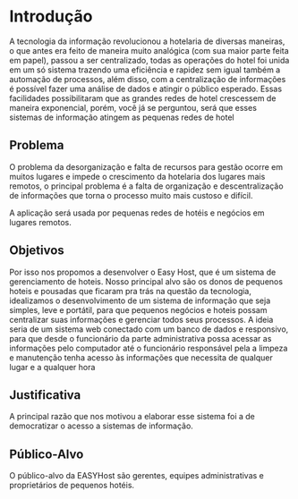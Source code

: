 # Introdução

A tecnologia da informação revolucionou a hotelaria de diversas maneiras, o que antes era feito de maneira muito analógica (com sua maior parte feita em papel), passou a ser centralizado, todas as operações do hotel foi unida em um só sistema trazendo uma eficiência e rapidez sem igual também a automação de processos, além disso, com a centralização de informações é possível fazer uma análise de dados e atingir o público esperado.
Essas facilidades possibilitaram que as grandes redes de hotel crescessem de maneira exponencial, porém, você já se perguntou, será que esses sistemas de informação atingem as pequenas redes de hotel

## Problema
O problema da desorganização e falta de recursos para gestão ocorre em muitos lugares e impede o crescimento da hotelaria dos lugares mais remotos, o principal problema é a falta de organização e descentralização de informações que torna o processo muito mais custoso e difícil.

A aplicação será usada por pequenas redes de hotéis e negócios em lugares remotos.


## Objetivos

Por isso nos propomos a desenvolver o Easy Host, que é um sistema de gerenciamento de hoteis.
Nosso principal alvo são os donos de pequenos hoteis e pousadas que ficaram pra trás na questão da tecnologia, idealizamos o desenvolvimento de um sistema de informação que seja simples, leve e portátil, para que pequenos negócios e hoteis possam centralizar suas informações e gerenciar todos seus processos.
A ideia seria de um sistema web conectado com um banco de dados e responsivo, para que desde o funcionário da parte administrativa possa acessar as informações pelo computador até o funcionário responsável pela a limpeza e manutenção tenha acesso às informações que necessita de qualquer lugar e a qualquer hora

 


## Justificativa

A principal razão que nos motivou a elaborar esse sistema foi a de democratizar o acesso a sistemas de informação.


## Público-Alvo

O público-alvo da EASYHost são gerentes, equipes administrativas e proprietários de pequenos hotéis.




